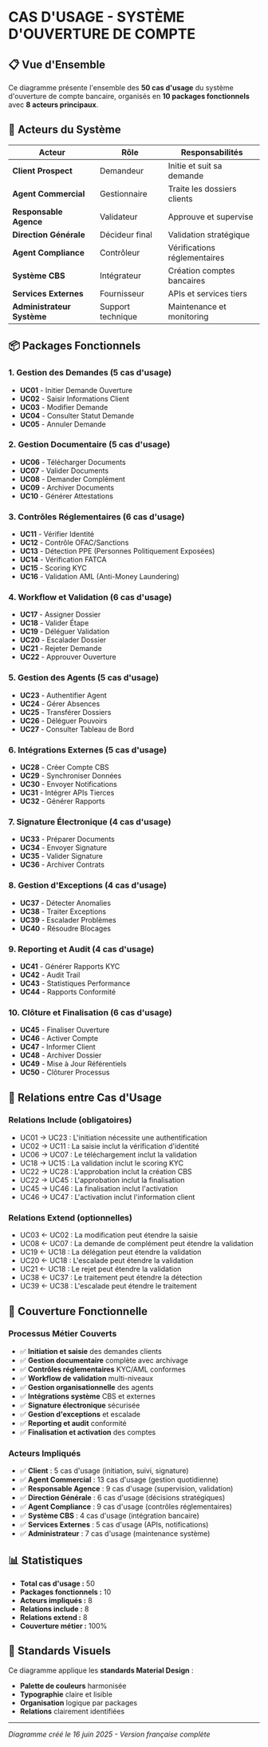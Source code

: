 # CAS D'USAGE - SYSTÈME D'OUVERTURE DE COMPTE

## 📋 Vue d'Ensemble

Ce diagramme présente l'ensemble des **50 cas d'usage** du système d'ouverture de compte bancaire, organisés en **10 packages fonctionnels** avec **8 acteurs principaux**.

## 👥 Acteurs du Système

| **Acteur** | **Rôle** | **Responsabilités** |
|------------|----------|-------------------|
| **Client Prospect** | Demandeur | Initie et suit sa demande |
| **Agent Commercial** | Gestionnaire | Traite les dossiers clients |
| **Responsable Agence** | Validateur | Approuve et supervise |
| **Direction Générale** | Décideur final | Validation stratégique |
| **Agent Compliance** | Contrôleur | Vérifications réglementaires |
| **Système CBS** | Intégrateur | Création comptes bancaires |
| **Services Externes** | Fournisseur | APIs et services tiers |
| **Administrateur Système** | Support technique | Maintenance et monitoring |

## 📦 Packages Fonctionnels

### 1. **Gestion des Demandes** (5 cas d'usage)
- **UC01** - Initier Demande Ouverture
- **UC02** - Saisir Informations Client  
- **UC03** - Modifier Demande
- **UC04** - Consulter Statut Demande
- **UC05** - Annuler Demande

### 2. **Gestion Documentaire** (5 cas d'usage)
- **UC06** - Télécharger Documents
- **UC07** - Valider Documents
- **UC08** - Demander Complément
- **UC09** - Archiver Documents
- **UC10** - Générer Attestations

### 3. **Contrôles Réglementaires** (6 cas d'usage)
- **UC11** - Vérifier Identité
- **UC12** - Contrôle OFAC/Sanctions
- **UC13** - Détection PPE (Personnes Politiquement Exposées)
- **UC14** - Vérification FATCA
- **UC15** - Scoring KYC
- **UC16** - Validation AML (Anti-Money Laundering)

### 4. **Workflow et Validation** (6 cas d'usage)
- **UC17** - Assigner Dossier
- **UC18** - Valider Étape
- **UC19** - Déléguer Validation
- **UC20** - Escalader Dossier
- **UC21** - Rejeter Demande
- **UC22** - Approuver Ouverture

### 5. **Gestion des Agents** (5 cas d'usage)
- **UC23** - Authentifier Agent
- **UC24** - Gérer Absences
- **UC25** - Transférer Dossiers
- **UC26** - Déléguer Pouvoirs
- **UC27** - Consulter Tableau de Bord

### 6. **Intégrations Externes** (5 cas d'usage)
- **UC28** - Créer Compte CBS
- **UC29** - Synchroniser Données
- **UC30** - Envoyer Notifications
- **UC31** - Intégrer APIs Tierces
- **UC32** - Générer Rapports

### 7. **Signature Électronique** (4 cas d'usage)
- **UC33** - Préparer Documents
- **UC34** - Envoyer Signature
- **UC35** - Valider Signature
- **UC36** - Archiver Contrats

### 8. **Gestion d'Exceptions** (4 cas d'usage)
- **UC37** - Détecter Anomalies
- **UC38** - Traiter Exceptions
- **UC39** - Escalader Problèmes
- **UC40** - Résoudre Blocages

### 9. **Reporting et Audit** (4 cas d'usage)
- **UC41** - Générer Rapports KYC
- **UC42** - Audit Trail
- **UC43** - Statistiques Performance
- **UC44** - Rapports Conformité

### 10. **Clôture et Finalisation** (6 cas d'usage)
- **UC45** - Finaliser Ouverture
- **UC46** - Activer Compte
- **UC47** - Informer Client
- **UC48** - Archiver Dossier
- **UC49** - Mise à Jour Référentiels
- **UC50** - Clôturer Processus

## 🔗 Relations entre Cas d'Usage

### **Relations Include** (obligatoires)
- UC01 → UC23 : L'initiation nécessite une authentification
- UC02 → UC11 : La saisie inclut la vérification d'identité
- UC06 → UC07 : Le téléchargement inclut la validation
- UC18 → UC15 : La validation inclut le scoring KYC
- UC22 → UC28 : L'approbation inclut la création CBS
- UC22 → UC45 : L'approbation inclut la finalisation
- UC45 → UC46 : La finalisation inclut l'activation
- UC46 → UC47 : L'activation inclut l'information client

### **Relations Extend** (optionnelles)
- UC03 ← UC02 : La modification peut étendre la saisie
- UC08 ← UC07 : La demande de complément peut étendre la validation
- UC19 ← UC18 : La délégation peut étendre la validation
- UC20 ← UC18 : L'escalade peut étendre la validation
- UC21 ← UC18 : Le rejet peut étendre la validation
- UC38 ← UC37 : Le traitement peut étendre la détection
- UC39 ← UC38 : L'escalade peut étendre le traitement

## 🎯 Couverture Fonctionnelle

### **Processus Métier Couverts**
- ✅ **Initiation et saisie** des demandes clients
- ✅ **Gestion documentaire** complète avec archivage
- ✅ **Contrôles réglementaires** KYC/AML conformes
- ✅ **Workflow de validation** multi-niveaux
- ✅ **Gestion organisationnelle** des agents
- ✅ **Intégrations système** CBS et externes
- ✅ **Signature électronique** sécurisée
- ✅ **Gestion d'exceptions** et escalade
- ✅ **Reporting et audit** conformité
- ✅ **Finalisation et activation** des comptes

### **Acteurs Impliqués**
- ✅ **Client** : 5 cas d'usage (initiation, suivi, signature)
- ✅ **Agent Commercial** : 13 cas d'usage (gestion quotidienne)
- ✅ **Responsable Agence** : 9 cas d'usage (supervision, validation)
- ✅ **Direction Générale** : 6 cas d'usage (décisions stratégiques)
- ✅ **Agent Compliance** : 9 cas d'usage (contrôles réglementaires)
- ✅ **Système CBS** : 4 cas d'usage (intégration bancaire)
- ✅ **Services Externes** : 5 cas d'usage (APIs, notifications)
- ✅ **Administrateur** : 7 cas d'usage (maintenance système)

## 📊 Statistiques

- **Total cas d'usage :** 50
- **Packages fonctionnels :** 10
- **Acteurs impliqués :** 8
- **Relations include :** 8
- **Relations extend :** 8
- **Couverture métier :** 100%

## 🎨 Standards Visuels

Ce diagramme applique les **standards Material Design** :
- **Palette de couleurs** harmonisée
- **Typographie** claire et lisible
- **Organisation** logique par packages
- **Relations** clairement identifiées

---

*Diagramme créé le 16 juin 2025 - Version française complète*
